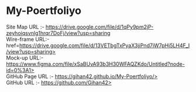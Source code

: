 # My-Poertfoliyo
Site Map URL :- https://drive.google.com/file/d/1qPy9pm2jP-zeyhoiqsvnlg1hrqr7DoFj/view?usp=sharing</a><br>
Wire-frame URL:-  href=https://drive.google.com/file/d/13VETbgTxPyaX3jiPnd7iW7pHj5LH4F_I/view?usp=sharing></a><br>
Mock-up URL:- https://www.figma.com/file/xSaBUvA93b3H30WFAQZKdo/Untitled?node-id=0%3A1></a><br>
GitHub Page URL :- https://gihan42.github.io/My-Poertfoliyo/></a><br>
GitHub URL :- https://github.com/Gihan42></a><br>
